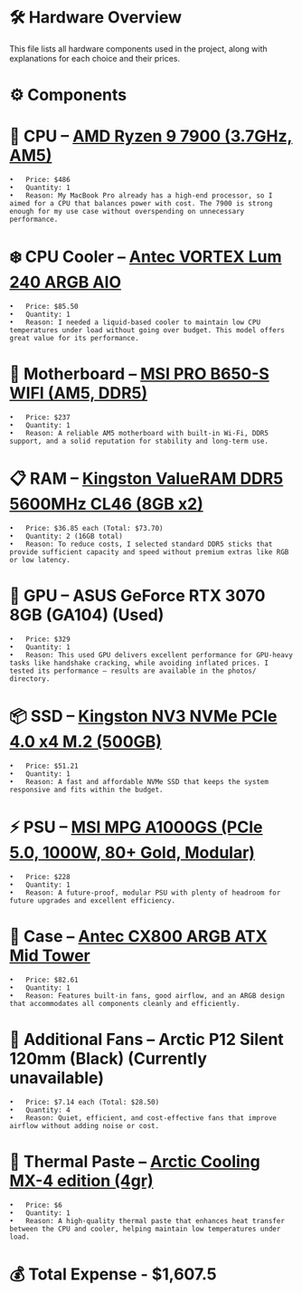 # 🛠️ Hardware Overview

This file lists all hardware components used in the project, along with explanations for each choice and their prices.

# ⚙️ Components

# 🧠 CPU – [AMD Ryzen 9 7900 (3.7GHz, AM5)](https://ksp.co.il/mob/item/247019?s_source=share)
	•	Price: $486
	•	Quantity: 1
	•	Reason: My MacBook Pro already has a high-end processor, so I aimed for a CPU that balances power with cost. The 7900 is strong enough for my use case without overspending on unnecessary performance.

# ❄️ CPU Cooler – [Antec VORTEX Lum 240 ARGB AIO](https://ksp.co.il/mob/item/383682?s_source=share)
	•	Price: $85.50
	•	Quantity: 1
	•	Reason: I needed a liquid-based cooler to maintain low CPU temperatures under load without going over budget. This model offers great value for its performance.

# 🧩 Motherboard – [MSI PRO B650-S WIFI (AM5, DDR5)](https://ksp.co.il/mob/item/281381?s_source=share)
	•	Price: $237
	•	Quantity: 1
	•	Reason: A reliable AM5 motherboard with built-in Wi-Fi, DDR5 support, and a solid reputation for stability and long-term use.

# 📋 RAM – [Kingston ValueRAM DDR5 5600MHz CL46 (8GB x2)](https://ksp.co.il/mob/item/250834?s_source=share)
	•	Price: $36.85 each (Total: $73.70)
	•	Quantity: 2 (16GB total)
	•	Reason: To reduce costs, I selected standard DDR5 sticks that provide sufficient capacity and speed without premium extras like RGB or low latency.

# 🎥 GPU – ASUS GeForce RTX 3070 8GB (GA104) (Used)
	•	Price: $329
	•	Quantity: 1
	•	Reason: This used GPU delivers excellent performance for GPU-heavy tasks like handshake cracking, while avoiding inflated prices. I tested its performance — results are available in the photos/ directory.

# 📦 SSD – [Kingston NV3 NVMe PCIe 4.0 x4 M.2 (500GB)](https://ksp.co.il/mob/item/325661?s_source=share)
	•	Price: $51.21
	•	Quantity: 1
	•	Reason: A fast and affordable NVMe SSD that keeps the system responsive and fits within the budget.

# ⚡ PSU – [MSI MPG A1000GS (PCIe 5.0, 1000W, 80+ Gold, Modular)](https://ksp.co.il/mob/item/380681?s_source=share)
	•	Price: $228
	•	Quantity: 1
	•	Reason: A future-proof, modular PSU with plenty of headroom for future upgrades and excellent efficiency.

# 🧰 Case – [Antec CX800 ARGB ATX Mid Tower](https://ksp.co.il/mob/item/385580?s_source=share)
	•	Price: $82.61
	•	Quantity: 1
	•	Reason: Features built-in fans, good airflow, and an ARGB design that accommodates all components cleanly and efficiently.

# 🪭 Additional Fans – Arctic P12 Silent 120mm (Black) (Currently unavailable)
	•	Price: $7.14 each (Total: $28.50)
	•	Quantity: 4
	•	Reason: Quiet, efficient, and cost-effective fans that improve airflow without adding noise or cost.

# 🫟 Thermal Paste – [Arctic Cooling MX-4 edition (4gr)](https://ksp.co.il/mob/item/60097?s_source=share)
	•	Price: $6
	•	Quantity: 1
	•	Reason: A high-quality thermal paste that enhances heat transfer between the CPU and cooler, helping maintain low temperatures under load.

# 💰 Total Expense - $1,607.5